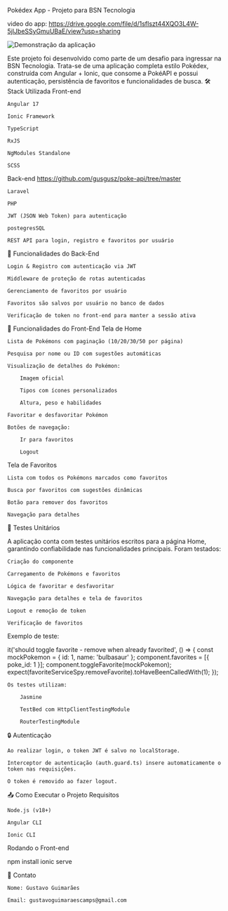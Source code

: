 Pokédex App - Projeto para BSN Tecnologia

video do app: https://drive.google.com/file/d/1sfIszt44XQO3L4W-5jlJbeSSyGmuUBaE/view?usp=sharing

![Demonstração da aplicação](gif.gif)


Este projeto foi desenvolvido como parte de um desafio para ingressar na BSN Tecnologia. Trata-se de uma aplicação completa estilo Pokédex, construída com Angular + Ionic, que consome a PokéAPI e possui autenticação, persistência de favoritos e funcionalidades de busca.
🛠️ Stack Utilizada
Front-end

    Angular 17

    Ionic Framework

    TypeScript

    RxJS

    NgModules Standalone

    SCSS

Back-end
https://github.com/gusgusz/poke-api/tree/master

    Laravel

    PHP

    JWT (JSON Web Token) para autenticação

    postegresSQL

    REST API para login, registro e favoritos por usuário

🔐 Funcionalidades do Back-End

    Login & Registro com autenticação via JWT

    Middleware de proteção de rotas autenticadas

    Gerenciamento de favoritos por usuário

    Favoritos são salvos por usuário no banco de dados

    Verificação de token no front-end para manter a sessão ativa

📲 Funcionalidades do Front-End
Tela de Home

    Lista de Pokémons com paginação (10/20/30/50 por página)

    Pesquisa por nome ou ID com sugestões automáticas

    Visualização de detalhes do Pokémon:

        Imagem oficial

        Tipos com ícones personalizados

        Altura, peso e habilidades

    Favoritar e desfavoritar Pokémon

    Botões de navegação:

        Ir para favoritos

        Logout

Tela de Favoritos

    Lista com todos os Pokémons marcados como favoritos

    Busca por favoritos com sugestões dinâmicas

    Botão para remover dos favoritos

    Navegação para detalhes


🧪 Testes Unitários

A aplicação conta com testes unitários escritos para a página Home, garantindo confiabilidade nas funcionalidades principais. Foram testados:

    Criação do componente

    Carregamento de Pokémons e favoritos

    Lógica de favoritar e desfavoritar

    Navegação para detalhes e tela de favoritos

    Logout e remoção de token

    Verificação de favoritos

Exemplo de teste:

it('should toggle favorite - remove when already favorited', () => {
  const mockPokemon = { id: 1, name: 'bulbasaur' };
  component.favorites = [{ poke_id: 1 }];
  component.toggleFavorite(mockPokemon);
  expect(favoriteServiceSpy.removeFavorite).toHaveBeenCalledWith(1);
});

    Os testes utilizam:

        Jasmine

        TestBed com HttpClientTestingModule

        RouterTestingModule


🔒 Autenticação

    Ao realizar login, o token JWT é salvo no localStorage.

    Interceptor de autenticação (auth.guard.ts) insere automaticamente o token nas requisições.

    O token é removido ao fazer logout.

📤 Como Executar o Projeto
Requisitos

    Node.js (v18+)

    Angular CLI

    Ionic CLI

Rodando o Front-end

npm install
ionic serve



📧 Contato

    Nome: Gustavo Guimarães

    Email: gustavoguimaraescamps@gmail.com

